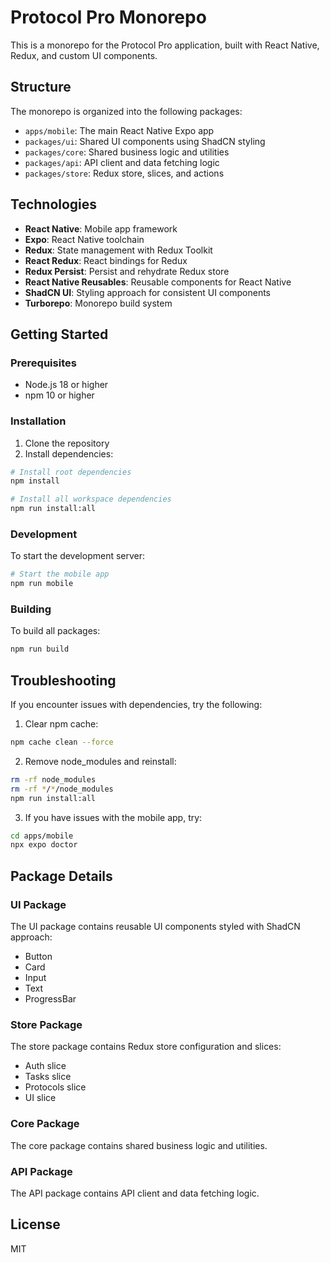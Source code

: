 # Protocol Pro Monorepo

This is a monorepo for the Protocol Pro application, built with React Native, Redux, and custom UI components.

## Structure

The monorepo is organized into the following packages:

- `apps/mobile`: The main React Native Expo app
- `packages/ui`: Shared UI components using ShadCN styling
- `packages/core`: Shared business logic and utilities
- `packages/api`: API client and data fetching logic
- `packages/store`: Redux store, slices, and actions

## Technologies

- **React Native**: Mobile app framework
- **Expo**: React Native toolchain
- **Redux**: State management with Redux Toolkit
- **React Redux**: React bindings for Redux
- **Redux Persist**: Persist and rehydrate Redux store
- **React Native Reusables**: Reusable components for React Native
- **ShadCN UI**: Styling approach for consistent UI components
- **Turborepo**: Monorepo build system

## Getting Started

### Prerequisites

- Node.js 18 or higher
- npm 10 or higher

### Installation

1. Clone the repository
2. Install dependencies:

```bash
# Install root dependencies
npm install

# Install all workspace dependencies
npm run install:all
```

### Development

To start the development server:

```bash
# Start the mobile app
npm run mobile
```

### Building

To build all packages:

```bash
npm run build
```

## Troubleshooting

If you encounter issues with dependencies, try the following:

1. Clear npm cache:
```bash
npm cache clean --force
```

2. Remove node_modules and reinstall:
```bash
rm -rf node_modules
rm -rf */*/node_modules
npm run install:all
```

3. If you have issues with the mobile app, try:
```bash
cd apps/mobile
npx expo doctor
```

## Package Details

### UI Package

The UI package contains reusable UI components styled with ShadCN approach:

- Button
- Card
- Input
- Text
- ProgressBar

### Store Package

The store package contains Redux store configuration and slices:

- Auth slice
- Tasks slice
- Protocols slice
- UI slice

### Core Package

The core package contains shared business logic and utilities.

### API Package

The API package contains API client and data fetching logic.

## License

MIT 